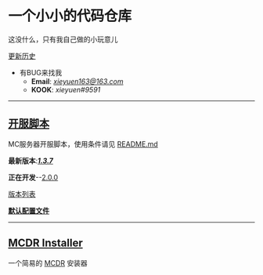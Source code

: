 # 一个小小的代码仓库
这没什么，只有我自己做的小玩意儿

[更新历史](/ReadmeFiles/UpdateHistory.md)

- 有BUG来找我
    - **Email**: *<xieyuen163@163.com>*
    - **KOOK**: *xieyuen#9591*

---

## [开服脚本](/MC-Server-Startup/README.MD "README.md")

MC服务器开服脚本，使用条件请见 [README.md](/MC-Server-Startup/README.MD#使用前必看)

**最新版本**:[***1.3.7***](/MC-Server-Startup/start-1.3.7-snapshot%20GBK.bat)

**正在开发**--[2.0.0](/MC-Server-Startup/README.MD "去 README.md 看")

[版本列表](/MC-Server-Startup/README.MD#已有版本)

[**默认配置文件**](/MC-Server-Startup/README.MD#默认配置文件)

---

## [MCDR Installer](/MCDR-Installer/README.md)

一个简易的 [MCDR](https://github.com/Fallen-Breath/MCDReforged "佛冷的 MCDReforged") 安装器
